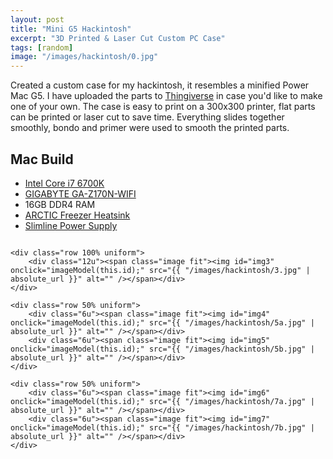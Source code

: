 ```yaml
---
layout: post
title: "Mini G5 Hackintosh"
excerpt: "3D Printed & Laser Cut Custom PC Case"
tags: [random]
image: "/images/hackintosh/0.jpg"
---
```


Created a custom case for my hackintosh, it resembles a minified Power Mac G5.
I have uploaded the parts to [Thingiverse](https://www.thingiverse.com/thing:3044775) in case you'd like to make one of your own.
The case is easy to print on a 300x300 printer, flat parts can be printed or laser cut to save time. Everything slides together smoothly, bondo and primer were used to smooth the printed parts.

## Mac Build
* [Intel Core i7 6700K](https://www.amazon.com/Intel-Unlocked-Skylake-Processor-BX80662I76700K/dp/B012M8LXQW/ref=sr_1_1?s=electronics&ie=UTF8&qid=1534008540&sr=1-1&keywords=i7+6700k)
* [GIGABYTE GA-Z170N-WIFI](https://www.amazon.com/Gigabyte-Durable-GA-Z170N-WIFI-Desktop-Motherboard/dp/B015IOOJ54)
* 16GB DDR4 RAM
* [ARCTIC Freezer Heatsink](https://www.amazon.com/gp/product/B0037AKXKM/ref=oh_aui_detailpage_o07_s00?ie=UTF8&psc=1)
* [Slimline Power Supply](https://www.amazon.com/gp/product/B007PENN9Y/ref=oh_aui_detailpage_o06_s00?ie=UTF8&psc=1)

<div class="box alt">
	<div class="row 50% uniform">
		<div class="6u"><span class="image fit"><img id="img1" onclick="imageModel(this.id);" src="{{ "/images/hackintosh/1.jpg" | absolute_url }}" alt="" /></span></div>
		<div class="6u"><span class="image fit"><img id="img2" onclick="imageModel(this.id);" src="{{ "/images/hackintosh/2.jpg" | absolute_url }}" alt="" /></span></div>
	</div>
	
	<div class="row 100% uniform">
		<div class="12u"><span class="image fit"><img id="img3" onclick="imageModel(this.id);" src="{{ "/images/hackintosh/3.jpg" | absolute_url }}" alt="" /></span></div>
	</div>
	
	<div class="row 50% uniform">
		<div class="6u"><span class="image fit"><img id="img4" onclick="imageModel(this.id);" src="{{ "/images/hackintosh/5a.jpg" | absolute_url }}" alt="" /></span></div>
		<div class="6u"><span class="image fit"><img id="img5" onclick="imageModel(this.id);" src="{{ "/images/hackintosh/5b.jpg" | absolute_url }}" alt="" /></span></div>
	</div>

	<div class="row 50% uniform">
		<div class="6u"><span class="image fit"><img id="img6" onclick="imageModel(this.id);" src="{{ "/images/hackintosh/7a.jpg" | absolute_url }}" alt="" /></span></div>
		<div class="6u"><span class="image fit"><img id="img7" onclick="imageModel(this.id);" src="{{ "/images/hackintosh/7b.jpg" | absolute_url }}" alt="" /></span></div>
	</div>
</div>
